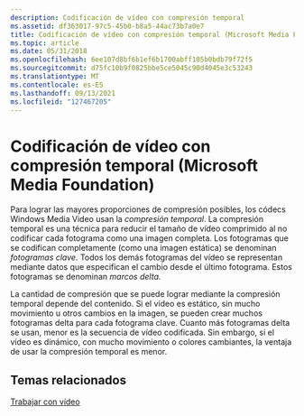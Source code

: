 ```yaml
---
description: Codificación de vídeo con compresión temporal
ms.assetid: df363017-97c5-45b0-b8a5-44ac73b7a0e7
title: Codificación de vídeo con compresión temporal (Microsoft Media Foundation)
ms.topic: article
ms.date: 05/31/2018
ms.openlocfilehash: 6ee107d8bf6b1ef6b1700abff105b0bdb79f72f5
ms.sourcegitcommit: d75fc10b9f0825bbe5ce5045c90d4045e3c53243
ms.translationtype: MT
ms.contentlocale: es-ES
ms.lasthandoff: 09/13/2021
ms.locfileid: "127467205"
---
```

# <a name="video-encoding-with-temporal-compression-microsoft-media-foundation"></a>Codificación de vídeo con compresión temporal (Microsoft Media Foundation)

Para lograr las mayores proporciones de compresión posibles, los códecs Windows Media Video usan la *compresión temporal*. La compresión temporal es una técnica para reducir el tamaño de vídeo comprimido al no codificar cada fotograma como una imagen completa. Los fotogramas que se codifican completamente (como una imagen estática) se denominan *fotogramas clave.* Todos los demás fotogramas del vídeo se representan mediante datos que especifican el cambio desde el último fotograma. Estos fotogramas se denominan *marcos delta.*

La cantidad de compresión que se puede lograr mediante la compresión temporal depende del contenido. Si el vídeo es estático, sin mucho movimiento u otros cambios en la imagen, se pueden crear muchos fotogramas delta para cada fotograma clave. Cuanto más fotogramas delta se usan, menor es la secuencia de vídeo codificada. Sin embargo, si el vídeo es dinámico, con mucho movimiento o colores cambiantes, la ventaja de usar la compresión temporal es menor.

## <a name="related-topics"></a>Temas relacionados

<dl> <dt>

[Trabajar con vídeo](workingwithvideo.md)
</dt> </dl>

 

 



